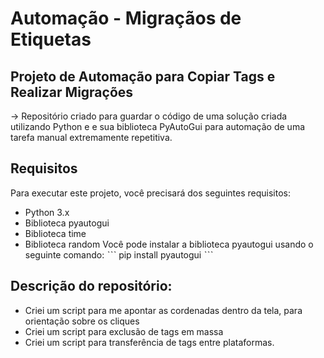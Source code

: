 # Automação - Migraçãos de Etiquetas

## Projeto de Automação para Copiar Tags e Realizar Migrações
->  Repositório criado para guardar o código de uma solução criada utilizando Python e e sua biblioteca PyAutoGui para automação de uma tarefa manual extremamente repetitiva.

## Requisitos
Para executar este projeto, você precisará dos seguintes requisitos:

* Python 3.x
* Biblioteca pyautogui
* Biblioteca time
* Biblioteca random
Você pode instalar a biblioteca pyautogui usando o seguinte comando:
ˋˋˋ
pip install pyautogui
 ˋˋˋ
## Descrição do repositório:

* Criei um script para me apontar as cordenadas dentro da tela, para orientação sobre os cliques
* Criei um script para exclusão de tags em massa
* Criei um script para transferência de tags entre plataformas.

